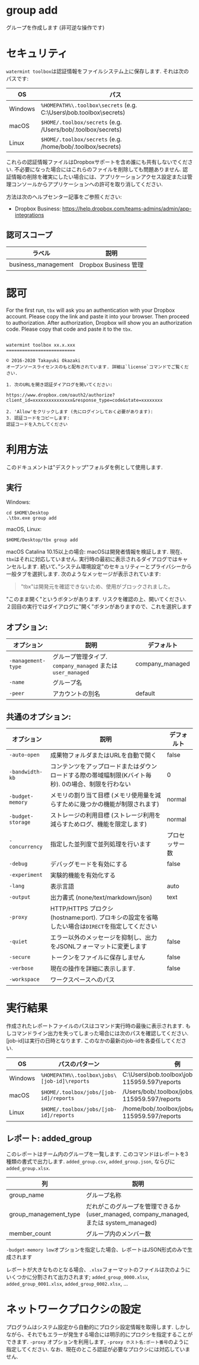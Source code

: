 # group add

グループを作成します (非可逆な操作です)

# セキュリティ

`watermint toolbox`は認証情報をファイルシステム上に保存します. それは次のパスです:

| OS      | パス                                                               |
|---------|--------------------------------------------------------------------|
| Windows | `%HOMEPATH%\.toolbox\secrets` (e.g. C:\Users\bob\.toolbox\secrets) |
| macOS   | `$HOME/.toolbox/secrets` (e.g. /Users/bob/.toolbox/secrets)        |
| Linux   | `$HOME/.toolbox/secrets` (e.g. /home/bob/.toolbox/secrets)         |

これらの認証情報ファイルはDropboxサポートを含め誰にも共有しないでください.
不必要になった場合にはこれらのファイルを削除しても問題ありません. 認証情報の削除を確実にしたい場合には、アプリケーションアクセス設定または管理コンソールからアプリケーションへの許可を取り消してください.

方法は次のヘルプセンター記事をご参照ください:
* Dropbox Business: https://help.dropbox.com/teams-admins/admin/app-integrations

## 認可スコープ

| ラベル              | 説明                  |
|---------------------|-----------------------|
| business_management | Dropbox Business 管理 |

# 認可

For the first run, `tbx` will ask you an authentication with your Dropbox account. Please copy the link and paste it
into your browser. Then proceed to authorization. After authorization, Dropbox will show you an authorization code.
Please copy that code and paste it to the `tbx`.
```

watermint toolbox xx.x.xxx
==========================

© 2016-2020 Takayuki Okazaki
オープンソースライセンスのもと配布されています. 詳細は`license`コマンドでご覧ください.

1. 次のURLを開き認証ダイアログを開いてください:

https://www.dropbox.com/oauth2/authorize?client_id=xxxxxxxxxxxxxxx&response_type=code&state=xxxxxxxx

2. 'Allow'をクリックします (先にログインしておく必要があります):
3. 認証コードをコピーします:
認証コードを入力してください
```

# 利用方法

このドキュメントは"デスクトップ"フォルダを例として使用します.

## 実行

Windows:
```
cd $HOME\Desktop
.\tbx.exe group add 
```

macOS, Linux:
```
$HOME/Desktop/tbx group add 
```

macOS Catalina 10.15以上の場合: macOSは開発者情報を検証します. 現在、`tbx`はそれに対応していません. 実行時の最初に表示されるダイアログではキャンセルします. 続いて、”システム環境設定"のセキュリティーとプライバシーから一般タブを選択します.
次のようなメッセージが表示されています:
> "tbx"は開発元を確認できないため、使用がブロックされました。

"このまま開く"というボタンがあります. リスクを確認の上、開いてください. ２回目の実行ではダイアログに"開く”ボタンがありますので、これを選択します

## オプション:

| オプション         | 説明                                                        | デフォルト      |
|--------------------|-------------------------------------------------------------|-----------------|
| `-management-type` | グループ管理タイプ. `company_managed` または `user_managed` | company_managed |
| `-name`            | グループ名                                                  |                 |
| `-peer`            | アカウントの別名                                            | default         |

## 共通のオプション:

| オプション        | 説明                                                                                               | デフォルト     |
|-------------------|----------------------------------------------------------------------------------------------------|----------------|
| `-auto-open`      | 成果物フォルダまたはURLを自動で開く                                                                | false          |
| `-bandwidth-kb`   | コンテンツをアップロードまたはダウンロードする際の帯域幅制限(Kバイト毎秒). 0の場合、制限を行わない | 0              |
| `-budget-memory`  | メモリの割り当て目標 (メモリ使用量を減らすために幾つかの機能が制限されます)                        | normal         |
| `-budget-storage` | ストレージの利用目標 (ストレージ利用を減らすためログ、機能を限定します)                            | normal         |
| `-concurrency`    | 指定した並列度で並列処理を行います                                                                 | プロセッサー数 |
| `-debug`          | デバッグモードを有効にする                                                                         | false          |
| `-experiment`     | 実験的機能を有効化する                                                                             |                |
| `-lang`           | 表示言語                                                                                           | auto           |
| `-output`         | 出力書式 (none/text/markdown/json)                                                                 | text           |
| `-proxy`          | HTTP/HTTPS プロクシ (hostname:port). プロキシの設定を省略したい場合は`DIRECT`を指定してください    |                |
| `-quiet`          | エラー以外のメッセージを抑制し、出力をJSONLフォーマットに変更します                                | false          |
| `-secure`         | トークンをファイルに保存しません                                                                   | false          |
| `-verbose`        | 現在の操作を詳細に表示します.                                                                      | false          |
| `-workspace`      | ワークスペースへのパス                                                                             |                |

# 実行結果

作成されたレポートファイルのパスはコマンド実行時の最後に表示されます. もしコマンドライン出力を失ってしまった場合には次のパスを確認してください. [job-id]は実行の日時となります. このなかの最新のjob-idを各委任してください.

| OS      | パスのパターン                              | 例                                                     |
|---------|---------------------------------------------|--------------------------------------------------------|
| Windows | `%HOMEPATH%\.toolbox\jobs\[job-id]\reports` | C:\Users\bob\.toolbox\jobs\20190909-115959.597\reports |
| macOS   | `$HOME/.toolbox/jobs/[job-id]/reports`      | /Users/bob/.toolbox/jobs/20190909-115959.597/reports   |
| Linux   | `$HOME/.toolbox/jobs/[job-id]/reports`      | /home/bob/.toolbox/jobs/20190909-115959.597/reports    |

## レポート: added_group

このレポートはチーム内のグループを一覧します.
このコマンドはレポートを3種類の書式で出力します. `added_group.csv`, `added_group.json`, ならびに `added_group.xlsx`.

| 列                    | 説明                                                                                    |
|-----------------------|-----------------------------------------------------------------------------------------|
| group_name            | グループ名称                                                                            |
| group_management_type | だれがこのグループを管理できるか (user_managed, company_managed, または system_managed) |
| member_count          | グループ内のメンバー数                                                                  |

`-budget-memory low`オプションを指定した場合、レポートはJSON形式のみで生成されます

レポートが大きなものとなる場合、`.xlsx`フォーマットのファイルは次のようにいくつかに分割されて出力されます; `added_group_0000.xlsx`, `added_group_0001.xlsx`, `added_group_0002.xlsx`, ...

# ネットワークプロクシの設定

プログラムはシステム設定から自動的にプロクシ設定情報を取得します. しかしながら、それでもエラーが発生する場合には明示的にプロクシを指定することができます. `-proxy` オプションを利用します, `-proxy ホスト名:ポート番号`のように指定してください. なお、現在のところ認証が必要なプロクシには対応していません.

